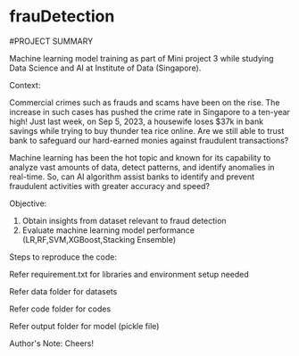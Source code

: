 # frauDetection
#PROJECT SUMMARY

Machine learning model training as part of Mini project 3 while studying Data Science and AI at Institute of Data (Singapore).



Context: 

Commercial crimes such as frauds and scams have been on the rise. 
The increase in such cases has pushed the crime rate in Singapore to a ten-year high!
Just last week, on Sep 5, 2023, a housewife loses $37k in bank savings while trying to buy thunder tea rice online.
Are we still able to trust bank to safeguard our hard-earned monies against fraudulent transactions?

Machine learning has been the hot topic and known for its capability to analyze vast amounts of data, detect patterns, and identify anomalies in real-time.
So, can AI algorithm assist banks to identify and prevent fraudulent activities with greater accuracy and speed? 



Objective:

1. Obtain insights from dataset relevant to fraud detection
2. Evaluate machine learning model performance (LR,RF,SVM,XGBoost,Stacking Ensemble)


Steps to reproduce the code: 

Refer requirement.txt for libraries and environment setup needed

Refer data folder for datasets

Refer code folder for codes

Refer output folder for model (pickle file) 



Author's Note: Cheers!

